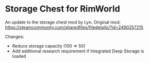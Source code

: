 # Storage Chest for RimWorld

An update to the storage chest mod by Lyn. Original mod: https://steamcommunity.com/sharedfiles/filedetails/?id=2490257215

Changes:

- Reduce storage capacity (100 => 50)
- Add additional research requirement if Integrated Deep Storage is loaded
